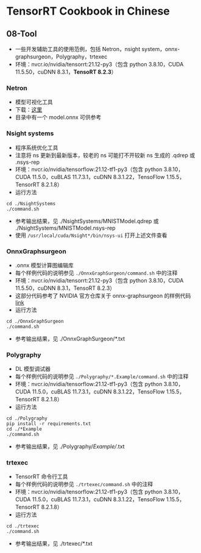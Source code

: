 # TensorRT Cookbook in Chinese

## 08-Tool
+ 一些开发辅助工具的使用范例，包括 Netron，nsight system，onnx-graphsurgeon，Polygraphy，trtexec
+ 环境：nvcr.io/nvidia/tensorrt:21.12-py3（包含 python 3.8.10，CUDA 11.5.50，cuDNN 8.3.1，**TensoRT 8.2.3**）

### Netron
+ 模型可视化工具
+ 下载：[这里](https://github.com/lutzroeder/Netron)
+ 目录中有一个 model.onnx 可供参考

### Nsight systems
+ 程序系统优化工具
+ 注意将 ns 更新到最新版本，较老的 ns 可能打不开较新 ns 生成的 .qdrep 或 .nsys-rep
+ 环境：nvcr.io/nvidia/tensorflow:21.12-tf1-py3（包含 python 3.8.10，CUDA 11.5.0，cuBLAS 11.7.3.1，cuDNN 8.3.1.22，TensoFlow 1.15.5，TensorRT 8.2.1.8）
+ 运行方法
```shell
cd ./NsightSystems
./command.sh
```
+ 参考输出结果，见 ./NsightSystems/MNISTModel.qdrep 或 ./NsightSystems/MNISTModel.nsys-rep
+ 使用 ```/usr/local/cuda/Nsight*/bin/nsys-ui``` 打开上述文件查看

### OnnxGraphsurgeon
+ .onnx 模型计算图编辑库
+ 每个样例代码的说明参见 ```./OnnxGraphSurgeon/command.sh``` 中的注释
+ 环境：nvcr.io/nvidia/tensorrt:21.12-py3（包含 python 3.8.10，CUDA 11.5.50，cuDNN 8.3.1，TensoRT 8.2.3）
+ 这部分代码参考了 NVIDIA 官方仓库关于 onnx-graphsurgeon 的样例代码 [link](https://github.com/NVIDIA/TensorRT/tree/master/tools/onnx-graphsurgeon/examples)
+ 运行方法
```shell
cd ./OnnxGraphSurgeon
./command.sh
```
+ 参考输出结果，见 ./OnnxGraphSurgeon/*.txt

### Polygraphy
+ DL 模型调试器
+ 每个样例代码的说明参见 ```./Polygraphy/*.Example/command.sh``` 中的注释
+ 环境：nvcr.io/nvidia/tensorflow:21.12-tf1-py3（包含 python 3.8.10，CUDA 11.5.0，cuBLAS 11.7.3.1，cuDNN 8.3.1.22，TensoFlow 1.15.5，TensorRT 8.2.1.8）
+ 运行方法
```shell
cd ./Polygraphy
pip install -r requirements.txt
cd ./*Example
./command.sh
```
+ 参考输出结果，见 ./Polygraphy/*Example/*.txt

### trtexec
+ TensorRT 命令行工具
+ 每个样例代码的说明参见 ```./trtexec/command.sh``` 中的注释
+ 环境：nvcr.io/nvidia/tensorflow:21.12-tf1-py3（包含 python 3.8.10，CUDA 11.5.0，cuBLAS 11.7.3.1，cuDNN 8.3.1.22，TensoFlow 1.15.5，TensorRT 8.2.1.8）
+ 运行方法
```shell
cd ./trtexec
./command.sh
```
+ 参考输出结果，见 ./trtexec/*.txt

